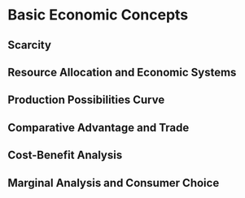# Basic Economic Concepts

## Scarcity

## Resource Allocation and Economic Systems

## Production Possibilities Curve

## Comparative Advantage and Trade

## Cost-Benefit Analysis

## Marginal Analysis and Consumer Choice

